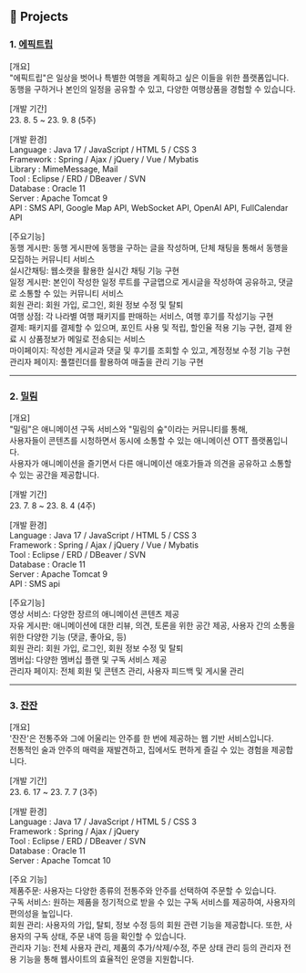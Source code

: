 ## :pushpin: Projects

### 1. [에픽트립]()
[개요]
<br>
"에픽트립"은 일상을 벗어나 특별한 여행을 계획하고 싶은 이들을 위한 플랫폼입니다.<br>
동행을 구하거나 본인의 일정을 공유할 수 있고, 다양한 여행상품을 경험할 수 있습니다.<br>

[개발 기간]
<br>
23. 8. 5 ~ 23. 9. 8 (5주)<br>

[개발 환경]
<br>
Language : Java 17 / JavaScript / HTML 5 / CSS 3<br>
Framework : Spring / Ajax / jQuery / Vue / Mybatis<br>
Library : MimeMessage, Mail<br>
Tool : Eclipse / ERD / DBeaver / SVN<br>
Database : Oracle 11<br>
Server : Apache Tomcat 9<br>
API : SMS API, Google Map API, WebSocket API, OpenAI API, FullCalendar API <br>

[주요기능]
<br>
동행 게시판: 동행 게시판에 동행을 구하는 글을 작성하며, 단체 채팅을 통해서 동행을 모집하는 커뮤니티 서비스<br>
실시간채팅: 웹소캣을 활용한 실시간 채팅 기능 구현<br>
일정 게시판: 본인이 작성한 일정 루트를 구글맵으로 게시글을 작성하여 공유하고, 댓글로 소통할 수 있는 커뮤니티 서비스<br>
회원 관리: 회원 가입, 로그인, 회원 정보 수정 및 탈퇴<br>
여행 상점: 각 나라별 여행 패키지를 판매하는 서비스, 여행 후기를 작성기능 구현<br>
결제: 패키지를 결제할 수 있으며, 포인트 사용 및 적립, 할인율 적용 기능 구현, 결제 완료 시 상품정보가 메일로 전송되는 서비스<br>
마이페이지: 작성한 게시글과 댓글 및 후기를 조회할 수 있고, 계정정보 수정 기능 구현<br>
관리자 페이지: 풀캘린더를 활용하여 매출을 관리 기능 구현<br>



---

### 2. [밀림]()
[개요]
<br>
"밀림"은 애니메이션 구독 서비스와 "밀림의 숲"이라는 커뮤니티를 통해, <br>
사용자들이 콘텐츠를 시청하면서 동시에 소통할 수 있는 애니메이션 OTT 플랫폼입니다. <br>
사용자가 애니메이션을 즐기면서 다른 애니메이션 애호가들과 의견을 공유하고 소통할 수 있는 공간을 제공합니다. <br>

[개발 기간]
<br>
23. 7. 8 ~ 23. 8. 4 (4주)<br>

[개발 환경]
<br>
Language : Java 17 / JavaScript / HTML 5 / CSS 3 <br>
Framework : Spring / Ajax / jQuery / Vue / Mybatis <br>
Tool : Eclipse / ERD / DBeaver / SVN <br>
Database : Oracle 11 <br>
Server : Apache Tomcat 9 <br>
API : SMS api <br>

[주요기능]
<br>
영상 서비스: 다양한 장르의 애니메이션 콘텐츠 제공 <br>
자유 게시판: 애니메이션에 대한 리뷰, 의견, 토론을 위한 공간 제공, 사용자 간의 소통을 위한 다양한 기능 (댓글, 좋아요, 등) <br>
회원 관리: 회원 가입, 로그인, 회원 정보 수정 및 탈퇴 <br>
멤버십: 다양한 멤버십 플랜 및 구독 서비스 제공 <br>
관리자 페이지: 전체 회원 및 콘텐츠 관리, 사용자 피드백 및 게시물 관리 <br>

---
### 3. [잔잔]()
[개요] 
<br>
'잔잔'은 전통주와 그에 어울리는 안주를 한 번에 제공하는 웹 기반 서비스입니다. <br>
전통적인 술과 안주의 매력을 재발견하고, 집에서도 편하게 즐길 수 있는 경험을 제공합니다. <br>

[개발 기간]
<br>
23. 6. 17 ~ 23. 7. 7 (3주)<br>

[개발 환경] 
<br>
Language : Java 17 / JavaScript / HTML 5 / CSS 3 <br>
Framework : Spring / Ajax / jQuery <br>
Tool : Eclipse / ERD / DBeaver / SVN <br>
Database : Oracle 11 <br>
Server : Apache Tomcat 10 <br>

[주요 기능]
<br>
제품주문: 사용자는 다양한 종류의 전통주와 안주를 선택하여 주문할 수 있습니다. <br>
구독 서비스: 원하는 제품을 정기적으로 받을 수 있는 구독 서비스를 제공하여, 사용자의 편의성을 높입니다. <br>
회원 관리: 사용자의 가입, 탈퇴, 정보 수정 등의 회원 관련 기능을 제공합니다. 또한, 사용자의 구독 상태, 주문 내역 등을 확인할 수 있습니다. <br>
관리자 기능: 전체 사용자 관리, 제품의 추가/삭제/수정, 주문 상태 관리 등의 관리자 전용 기능을 통해 웹사이트의 효율적인 운영을 지원합니다. <br>
